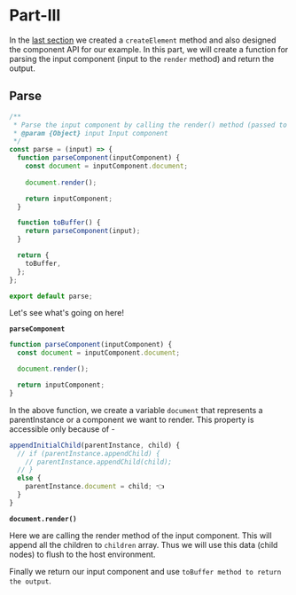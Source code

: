 # Part-III

In the [last section](./part-two.md) we created a `createElement` method and also designed the component API for our example. In this part, we will
create a function for parsing the input component (input to the `render` method) and return the output.

## Parse

```js
/**
 * Parse the input component by calling the render() method (passed to docx generator instance)
 * @param {Object} input Input component
 */
const parse = (input) => {
  function parseComponent(inputComponent) {
    const document = inputComponent.document;
    
    document.render();

    return inputComponent;
  }

  function toBuffer() {
    return parseComponent(input);
  }

  return {
    toBuffer,
  };
};

export default parse;
```

Let's see what's going on here!

**`parseComponent`**

```js
function parseComponent(inputComponent) {
  const document = inputComponent.document;

  document.render();

  return inputComponent;
}
```

In the above function, we create a variable `document` that represents a parentInstance or a component we want to render.
This property is accessible only because of - 

```js
appendInitialChild(parentInstance, child) {
  // if (parentInstance.appendChild) {
    // parentInstance.appendChild(child);
  // } 
  else {
    parentInstance.document = child; 👈
  }
}
```

**`document.render()`**

Here we are calling the render method of the input component. This will append all the children to `children` array. Thus we will use
this data (child nodes) to flush to the host environment.

Finally we return our input component and use `toBuffer method to return the output`.
